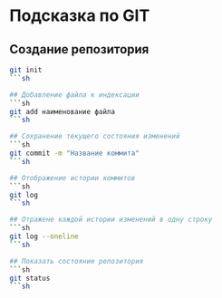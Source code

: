 # Подсказка по GIT

## Создание репозитория
```sh
git init
```sh

## Добавление файла к индексации
```sh
git add наименование файла
```sh

## Сохранение текущего состояния изменений
```sh
git commit -m "Название коммита"
```sh

## Отображение истории коммитов
```sh
git log
```sh

## Отражене каждой истории изменений в одну строку
```sh
git log --oneline
```sh

## Показать состояние репозитория
```sh
git status
```sh
